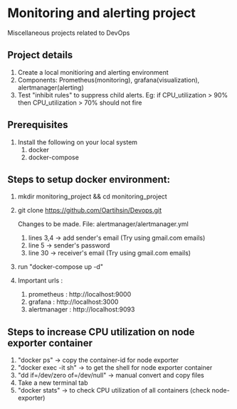 # Monitoring and alerting project
Miscellaneous projects related to DevOps

## Project details
1. Create a local monitioring and alerting environment
2. Components: Prometheus(monitoring), grafana(visualization), alertmanager(alerting)
3. Test "inhibit rules" to suppress child alerts. Eg: if CPU_utilization > 90% then CPU_utilization > 70% should not fire

   
## Prerequisites 
1. Install the following on your local system
   1. docker
   2. docker-compose

## Steps to setup docker environment:
1. mkdir monitoring_project && cd monitoring_project
2. git clone https://github.com/Oartihsin/Devops.git

    Changes to be made.
    File: alertmanager/alertmanager.yml
      1. lines 3,4 -> add sender's email (Try using gmail.com emails)
      2. line 5 -> sender's password
      3. line 30 -> receiver's email (Try using gmail.com emails)


2. run "docker-compose up -d"
3. Important urls :
   1. prometheus : http://localhost:9000
   2. grafana : http://localhost:3000
   3. alertmanager : http://localhost:9093


## Steps to increase CPU utilization on node exporter container
1. "docker ps" -> copy the container-id for node exporter
2. "docker exec -it <container-id> sh" -> to get the shell for node exporter container
3. "dd if=/dev/zero of=/dev/null" -> manual convert and copy files
4. Take a new terminal tab
5. "docker stats" -> to check CPU utilization of all containers (check node-exporter)

